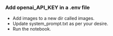 ### Add openai_API_KEY in a .env file
- Add images to a new dir called images.
- Update system_prompt.txt as per your desire.
- Run the notebook.

